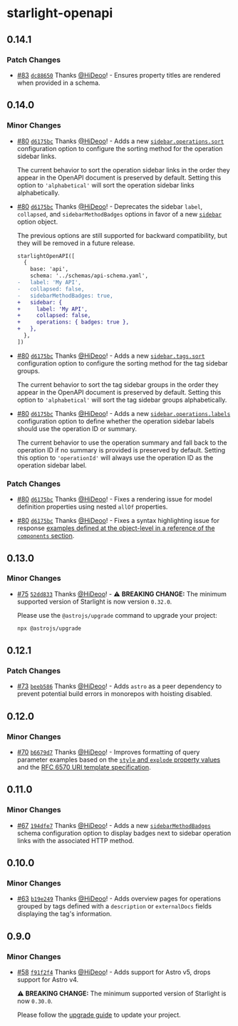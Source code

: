 # starlight-openapi

## 0.14.1

### Patch Changes

- [#83](https://github.com/HiDeoo/starlight-openapi/pull/83) [`dc88650`](https://github.com/HiDeoo/starlight-openapi/commit/dc886506e811b78512a3c87702fe4c8372e1fae5) Thanks [@HiDeoo](https://github.com/HiDeoo)! - Ensures property titles are rendered when provided in a schema.

## 0.14.0

### Minor Changes

- [#80](https://github.com/HiDeoo/starlight-openapi/pull/80) [`d6175bc`](https://github.com/HiDeoo/starlight-openapi/commit/d6175bc807b52e4d38e3771b83df16b11346a25a) Thanks [@HiDeoo](https://github.com/HiDeoo)! - Adds a new [`sidebar.operations.sort`](https://starlight-openapi.vercel.app/configuration/#sort) configuration option to configure the sorting method for the operation sidebar links.

  The current behavior to sort the operation sidebar links in the order they appear in the OpenAPI document is preserved by default. Setting this option to `'alphabetical'` will sort the operation sidebar links alphabetically.

- [#80](https://github.com/HiDeoo/starlight-openapi/pull/80) [`d6175bc`](https://github.com/HiDeoo/starlight-openapi/commit/d6175bc807b52e4d38e3771b83df16b11346a25a) Thanks [@HiDeoo](https://github.com/HiDeoo)! - Deprecates the sidebar `label`, `collapsed`, and `sidebarMethodBadges` options in favor of a new [`sidebar`](https://starlight-openapi.vercel.app/configuration/#sidebar) option object.

  The previous options are still supported for backward compatibility, but they will be removed in a future release.

  ```diff
  starlightOpenAPI([
    {
      base: 'api',
      schema: '../schemas/api-schema.yaml',
  -   label: 'My API',
  -   collapsed: false,
  -   sidebarMethodBadges: true,
  +   sidebar: {
  +     label: 'My API',
  +     collapsed: false,
  +     operations: { badges: true },
  +   },
    },
  ])
  ```

- [#80](https://github.com/HiDeoo/starlight-openapi/pull/80) [`d6175bc`](https://github.com/HiDeoo/starlight-openapi/commit/d6175bc807b52e4d38e3771b83df16b11346a25a) Thanks [@HiDeoo](https://github.com/HiDeoo)! - Adds a new [`sidebar.tags.sort`](https://starlight-openapi.vercel.app/configuration/#sort-1) configuration option to configure the sorting method for the tag sidebar groups.

  The current behavior to sort the tag sidebar groups in the order they appear in the OpenAPI document is preserved by default. Setting this option to `'alphabetical'` will sort the tag sidebar groups alphabetically.

- [#80](https://github.com/HiDeoo/starlight-openapi/pull/80) [`d6175bc`](https://github.com/HiDeoo/starlight-openapi/commit/d6175bc807b52e4d38e3771b83df16b11346a25a) Thanks [@HiDeoo](https://github.com/HiDeoo)! - Adds a new [`sidebar.operations.labels`](https://starlight-openapi.vercel.app/configuration/#labels) configuration option to define whether the operation sidebar labels should use the operation ID or summary.

  The current behavior to use the operation summary and fall back to the operation ID if no summary is provided is preserved by default. Setting this option to `'operationId'` will always use the operation ID as the operation sidebar label.

### Patch Changes

- [#80](https://github.com/HiDeoo/starlight-openapi/pull/80) [`d6175bc`](https://github.com/HiDeoo/starlight-openapi/commit/d6175bc807b52e4d38e3771b83df16b11346a25a) Thanks [@HiDeoo](https://github.com/HiDeoo)! - Fixes a rendering issue for model definition properties using nested `allOf` properties.

- [#80](https://github.com/HiDeoo/starlight-openapi/pull/80) [`d6175bc`](https://github.com/HiDeoo/starlight-openapi/commit/d6175bc807b52e4d38e3771b83df16b11346a25a) Thanks [@HiDeoo](https://github.com/HiDeoo)! - Fixes a syntax highlighting issue for response [examples defined at the object-level in a reference of the `components` section](https://swagger.io/docs/specification/v3_0/adding-examples/#object-and-property-examples).

## 0.13.0

### Minor Changes

- [#75](https://github.com/HiDeoo/starlight-openapi/pull/75) [`52dd833`](https://github.com/HiDeoo/starlight-openapi/commit/52dd833ca0cb2bcac14693f95ebe9bfd758232a5) Thanks [@HiDeoo](https://github.com/HiDeoo)! - ⚠️ **BREAKING CHANGE:** The minimum supported version of Starlight is now version `0.32.0`.

  Please use the `@astrojs/upgrade` command to upgrade your project:

  ```sh
  npx @astrojs/upgrade
  ```

## 0.12.1

### Patch Changes

- [#73](https://github.com/HiDeoo/starlight-openapi/pull/73) [`beeb586`](https://github.com/HiDeoo/starlight-openapi/commit/beeb586577d2b88923bc1909995031ce41e90ce9) Thanks [@HiDeoo](https://github.com/HiDeoo)! - Adds `astro` as a peer dependency to prevent potential build errors in monorepos with hoisting disabled.

## 0.12.0

### Minor Changes

- [#70](https://github.com/HiDeoo/starlight-openapi/pull/70) [`b6679d7`](https://github.com/HiDeoo/starlight-openapi/commit/b6679d762e9a07ca5e5df73242783a9e5f81169d) Thanks [@HiDeoo](https://github.com/HiDeoo)! - Improves formatting of query parameter examples based on the [`style` and `explode` property values](https://swagger.io/specification/#fixed-fields-for-use-with-schema) and the [RFC 6570 URI template specification](https://datatracker.ietf.org/doc/html/rfc6570).

## 0.11.0

### Minor Changes

- [#67](https://github.com/HiDeoo/starlight-openapi/pull/67) [`194dfe7`](https://github.com/HiDeoo/starlight-openapi/commit/194dfe771958a33883da251503495f49cf140b54) Thanks [@HiDeoo](https://github.com/HiDeoo)! - Adds a new [`sidebarMethodBadges`](https://starlight-openapi.vercel.app/configuration/#sidebarmethodbadges) schema configuration option to display badges next to sidebar operation links with the associated HTTP method.

## 0.10.0

### Minor Changes

- [#63](https://github.com/HiDeoo/starlight-openapi/pull/63) [`b19e249`](https://github.com/HiDeoo/starlight-openapi/commit/b19e24982ee893d49d117ca933fd8900db1d7522) Thanks [@HiDeoo](https://github.com/HiDeoo)! - Adds overview pages for operations grouped by tags defined with a `description` or `externalDocs` fields displaying the tag's information.

## 0.9.0

### Minor Changes

- [#58](https://github.com/HiDeoo/starlight-openapi/pull/58) [`f91f2f4`](https://github.com/HiDeoo/starlight-openapi/commit/f91f2f4ac62c7fd0f00c48d6547158d464886aa9) Thanks [@HiDeoo](https://github.com/HiDeoo)! - Adds support for Astro v5, drops support for Astro v4.

  ⚠️ **BREAKING CHANGE:** The minimum supported version of Starlight is now `0.30.0`.

  Please follow the [upgrade guide](https://github.com/withastro/starlight/releases/tag/%40astrojs/starlight%400.30.0) to update your project.
